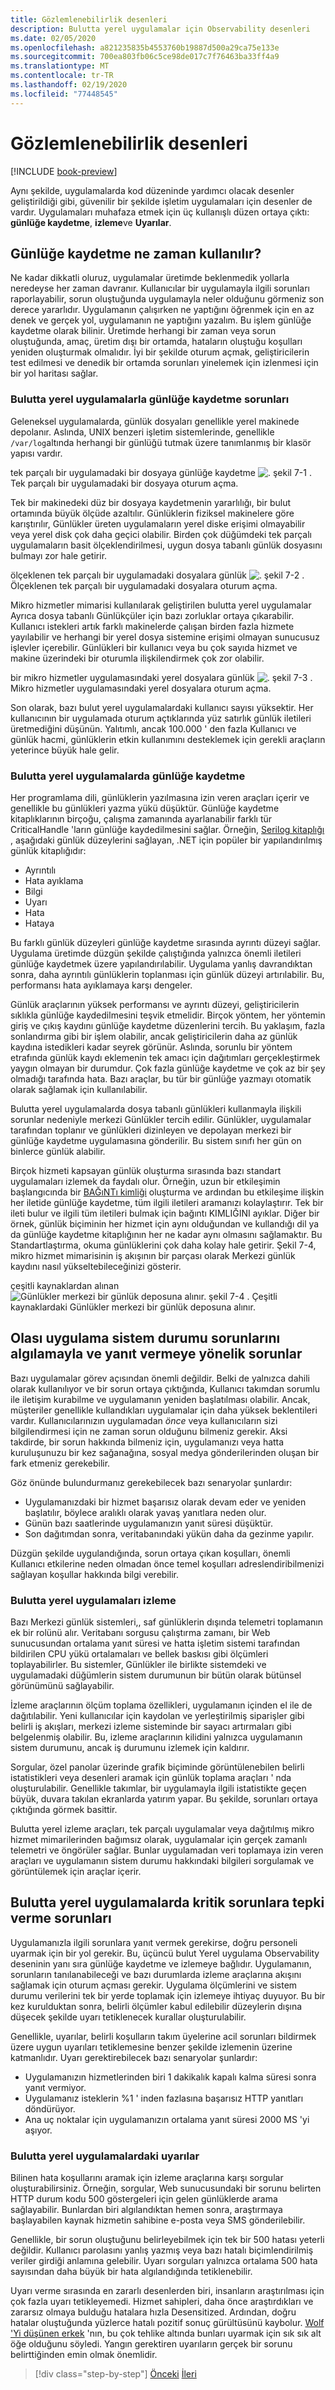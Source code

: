 ```yaml
---
title: Gözlemlenebilirlik desenleri
description: Bulutta yerel uygulamalar için Observability desenleri
ms.date: 02/05/2020
ms.openlocfilehash: a821235835b4553760b19887d500a29ca75e133e
ms.sourcegitcommit: 700ea803fb06c5ce98de017c7f76463ba33ff4a9
ms.translationtype: MT
ms.contentlocale: tr-TR
ms.lasthandoff: 02/19/2020
ms.locfileid: "77448545"
---
```

# <a name="observability-patterns"></a>Gözlemlenebilirlik desenleri

[!INCLUDE [book-preview](../../../includes/book-preview.md)]

Aynı şekilde, uygulamalarda kod düzeninde yardımcı olacak desenler geliştirildiği gibi, güvenilir bir şekilde işletim uygulamaları için desenler de vardır. Uygulamaları muhafaza etmek için üç kullanışlı düzen ortaya çıktı: **günlüğe kaydetme**, **izleme**ve **Uyarılar**.

## <a name="when-to-use-logging"></a>Günlüğe kaydetme ne zaman kullanılır?

Ne kadar dikkatli oluruz, uygulamalar üretimde beklenmedik yollarla neredeyse her zaman davranır. Kullanıcılar bir uygulamayla ilgili sorunları raporlayabilir, sorun oluştuğunda uygulamayla neler olduğunu görmeniz son derece yararlıdır. Uygulamanın çalışırken ne yaptığını öğrenmek için en az denek ve gerçek yol, uygulamanın ne yaptığını yazalım. Bu işlem günlüğe kaydetme olarak bilinir. Üretimde herhangi bir zaman veya sorun oluştuğunda, amaç, üretim dışı bir ortamda, hataların oluştuğu koşulları yeniden oluşturmak olmalıdır. İyi bir şekilde oturum açmak, geliştiricilerin test edilmesi ve denedik bir ortamda sorunları yinelemek için izlenmesi için bir yol haritası sağlar.

### <a name="challenges-when-logging-with-cloud-native-applications"></a>Bulutta yerel uygulamalarla günlüğe kaydetme sorunları

Geleneksel uygulamalarda, günlük dosyaları genellikle yerel makinede depolanır. Aslında, UNIX benzeri işletim sistemlerinde, genellikle `/var/log`altında herhangi bir günlüğü tutmak üzere tanımlanmış bir klasör yapısı vardır.

tek parçalı bir uygulamadaki bir dosyaya günlüğe kaydetme ![. **şekil 7-1**](./media/single-monolith-logging.png)
. Tek parçalı bir uygulamadaki bir dosyaya oturum açma.

Tek bir makinedeki düz bir dosyaya kaydetmenin yararlılığı, bir bulut ortamında büyük ölçüde azaltılır. Günlüklerin fiziksel makinelere göre karıştırılır, Günlükler üreten uygulamaların yerel diske erişimi olmayabilir veya yerel disk çok daha geçici olabilir. Birden çok düğümdeki tek parçalı uygulamaların basit ölçeklendirilmesi, uygun dosya tabanlı günlük dosyasını bulmayı zor hale getirir.

ölçeklenen tek parçalı bir uygulamadaki dosyalara günlük ![. **şekil 7-2**](./media/multiple-node-monolith-logging.png)
. Ölçeklenen tek parçalı bir uygulamadaki dosyalara oturum açma.

Mikro hizmetler mimarisi kullanılarak geliştirilen bulutta yerel uygulamalar Ayrıca dosya tabanlı Günlükçüler için bazı zorluklar ortaya çıkarabilir. Kullanıcı istekleri artık farklı makinelerde çalışan birden fazla hizmete yayılabilir ve herhangi bir yerel dosya sistemine erişimi olmayan sunucusuz işlevler içerebilir. Günlükleri bir kullanıcı veya bu çok sayıda hizmet ve makine üzerindeki bir oturumla ilişkilendirmek çok zor olabilir.

bir mikro hizmetler uygulamasındaki yerel dosyalara günlük ![. **şekil 7-3**](./media/local-log-file-per-service.png)
. Mikro hizmetler uygulamasındaki yerel dosyalara oturum açma.

Son olarak, bazı bulut yerel uygulamalardaki kullanıcı sayısı yüksektir. Her kullanıcının bir uygulamada oturum açtıklarında yüz satırlık günlük iletileri üretmediğini düşünün. Yalıtımlı, ancak 100.000 ' den fazla Kullanıcı ve günlük hacmi, günlüklerin etkin kullanımını desteklemek için gerekli araçların yeterince büyük hale gelir.

### <a name="logging-in-cloud-native-applications"></a>Bulutta yerel uygulamalarda günlüğe kaydetme

Her programlama dili, günlüklerin yazılmasına izin veren araçları içerir ve genellikle bu günlükleri yazma yükü düşüktür. Günlüğe kaydetme kitaplıklarının birçoğu, çalışma zamanında ayarlanabilir farklı tür CriticalHandle 'ların günlüğe kaydedilmesini sağlar. Örneğin, [Serilog kitaplığı](https://serilog.net/) , aşağıdaki günlük düzeylerini sağlayan, .NET için popüler bir yapılandırılmış günlük kitaplığıdır:

* Ayrıntılı
* Hata ayıklama
* Bilgi
* Uyarı
* Hata
* Hataya

Bu farklı günlük düzeyleri günlüğe kaydetme sırasında ayrıntı düzeyi sağlar. Uygulama üretimde düzgün şekilde çalıştığında yalnızca önemli iletileri günlüğe kaydetmek üzere yapılandırılabilir. Uygulama yanlış davrandıktan sonra, daha ayrıntılı günlüklerin toplanması için günlük düzeyi artırılabilir. Bu, performansı hata ayıklamaya karşı dengeler.

Günlük araçlarının yüksek performansı ve ayrıntı düzeyi, geliştiricilerin sıklıkla günlüğe kaydedilmesini teşvik etmelidir. Birçok yöntem, her yöntemin giriş ve çıkış kaydını günlüğe kaydetme düzenlerini tercih. Bu yaklaşım, fazla sonlandırma gibi bir işlem olabilir, ancak geliştiricilerin daha az günlük kaydına istedikleri kadar seyrek görünür. Aslında, sorunlu bir yöntem etrafında günlük kaydı eklemenin tek amacı için dağıtımları gerçekleştirmek yaygın olmayan bir durumdur. Çok fazla günlüğe kaydetme ve çok az bir şey olmadığı tarafında hata. Bazı araçlar, bu tür bir günlüğe yazmayı otomatik olarak sağlamak için kullanılabilir.

Bulutta yerel uygulamalarda dosya tabanlı günlükleri kullanmayla ilişkili sorunlar nedeniyle merkezi Günlükler tercih edilir. Günlükler, uygulamalar tarafından toplanır ve günlükleri dizinleyen ve depolayan merkezi bir günlüğe kaydetme uygulamasına gönderilir. Bu sistem sınıfı her gün on binlerce günlük alabilir.

Birçok hizmeti kapsayan günlük oluşturma sırasında bazı standart uygulamaları izlemek da faydalı olur. Örneğin, uzun bir etkileşimin başlangıcında bir [BAĞıNTı kimliği](https://blog.rapid7.com/2016/12/23/the-value-of-correlation-ids/) oluşturma ve ardından bu etkileşime ilişkin her iletide günlüğe kaydetme, tüm ilgili iletileri aramanızı kolaylaştırır. Tek bir ileti bulur ve ilgili tüm iletileri bulmak için bağıntı KIMLIĞINI ayıklar. Diğer bir örnek, günlük biçiminin her hizmet için aynı olduğundan ve kullandığı dil ya da günlüğe kaydetme kitaplığının her ne kadar aynı olmasını sağlamaktır. Bu Standartlaştırma, okuma günlüklerini çok daha kolay hale getirir. Şekil 7-4, mikro hizmet mimarisinin iş akışının bir parçası olarak Merkezi günlük kaydını nasıl yükseltebileceğinizi gösterir.

çeşitli kaynaklardan alınan ![Günlükler merkezi bir günlük deposuna alınır. **şekil 7-4**](./media/centralized-logging.png)
. Çeşitli kaynaklardaki Günlükler merkezi bir günlük deposuna alınır.

## <a name="challenges-with-detecting-and-responding-to-potential-app-health-issues"></a>Olası uygulama sistem durumu sorunlarını algılamayla ve yanıt vermeye yönelik sorunlar

Bazı uygulamalar görev açısından önemli değildir. Belki de yalnızca dahili olarak kullanılıyor ve bir sorun ortaya çıktığında, Kullanıcı takımdan sorumlu ile iletişim kurabilme ve uygulamanın yeniden başlatılması olabilir. Ancak, müşteriler genellikle kullandıkları uygulamalar için daha yüksek beklentileri vardır. Kullanıcılarınızın uygulamadan *önce* veya kullanıcıların sizi bilgilendirmesi için ne zaman sorun olduğunu bilmeniz gerekir. Aksi takdirde, bir sorun hakkında bilmeniz için, uygulamanızı veya hatta kuruluşunuzu bir kez sağanağına, sosyal medya gönderilerinden oluşan bir fark etmeniz gerekebilir.

Göz önünde bulundurmanız gerekebilecek bazı senaryolar şunlardır:

- Uygulamanızdaki bir hizmet başarısız olarak devam eder ve yeniden başlatılır, böylece aralıklı olarak yavaş yanıtlara neden olur.
- Günün bazı saatlerinde uygulamanızın yanıt süresi düşüktür.
- Son dağıtımdan sonra, veritabanındaki yükün daha da gezinme yapılır.

Düzgün şekilde uygulandığında, sorun ortaya çıkan koşulları, önemli Kullanıcı etkilerine neden olmadan önce temel koşulları adreslendiribilmenizi sağlayan koşullar hakkında bilgi verebilir.

### <a name="monitoring-cloud-native-apps"></a>Bulutta yerel uygulamaları izleme

Bazı Merkezi günlük sistemleri,, saf günlüklerin dışında telemetri toplamanın ek bir rolünü alır. Veritabanı sorgusu çalıştırma zamanı, bir Web sunucusundan ortalama yanıt süresi ve hatta işletim sistemi tarafından bildirilen CPU yükü ortalamaları ve bellek baskısı gibi ölçümleri toplayabilirler. Bu sistemler, Günlükler ile birlikte sistemdeki ve uygulamadaki düğümlerin sistem durumunun bir bütün olarak bütünsel görünümünü sağlayabilir.

İzleme araçlarının ölçüm toplama özellikleri, uygulamanın içinden el ile de dağıtılabilir. Yeni kullanıcılar için kaydolan ve yerleştirilmiş siparişler gibi belirli iş akışları, merkezi izleme sisteminde bir sayacı artırmaları gibi belgelenmiş olabilir. Bu, izleme araçlarının kilidini yalnızca uygulamanın sistem durumunu, ancak iş durumunu izlemek için kaldırır.

Sorgular, özel panolar üzerinde grafik biçiminde görüntülenebilen belirli istatistikleri veya desenleri aramak için günlük toplama araçları ' nda oluşturulabilir. Genellikle takımlar, bir uygulamayla ilgili istatistikte geçen büyük, duvara takılan ekranlarda yatırım yapar. Bu şekilde, sorunları ortaya çıktığında görmek basittir.

Bulutta yerel izleme araçları, tek parçalı uygulamalar veya dağıtılmış mikro hizmet mimarilerinden bağımsız olarak, uygulamalar için gerçek zamanlı telemetri ve öngörüler sağlar. Bunlar uygulamadan veri toplamaya izin veren araçları ve uygulamanın sistem durumu hakkındaki bilgileri sorgulamak ve görüntülemek için araçlar içerir.

## <a name="challenges-with-reacting-to-critical-problems-in-cloud-native-apps"></a>Bulutta yerel uygulamalarda kritik sorunlara tepki verme sorunları

Uygulamanızla ilgili sorunlara yanıt vermek gerekirse, doğru personeli uyarmak için bir yol gerekir. Bu, üçüncü bulut Yerel uygulama Observability deseninin yanı sıra günlüğe kaydetme ve izlemeye bağlıdır. Uygulamanın, sorunların tanılanabileceği ve bazı durumlarda izleme araçlarına akışını sağlamak için oturum açması gerekir. Uygulama ölçümlerini ve sistem durumu verilerini tek bir yerde toplamak için izlemeye ihtiyaç duyuyor. Bu bir kez kurulduktan sonra, belirli ölçümler kabul edilebilir düzeylerin dışına düşecek şekilde uyarı tetiklenecek kurallar oluşturulabilir.

Genellikle, uyarılar, belirli koşulların takım üyelerine acil sorunları bildirmek üzere uygun uyarıları tetiklemesine benzer şekilde izlemenin üzerine katmanlıdır. Uyarı gerektirebilecek bazı senaryolar şunlardır:

- Uygulamanızın hizmetlerinden biri 1 dakikalık kapalı kalma süresi sonra yanıt vermiyor.
- Uygulamanız isteklerin %1 ' inden fazlasına başarısız HTTP yanıtları döndürüyor.
- Ana uç noktalar için uygulamanızın ortalama yanıt süresi 2000 MS 'yi aşıyor.

### <a name="alerts-in-cloud-native-apps"></a>Bulutta yerel uygulamalardaki uyarılar

Bilinen hata koşullarını aramak için izleme araçlarına karşı sorgular oluşturabilirsiniz. Örneğin, sorgular, Web sunucusundaki bir sorunu belirten HTTP durum kodu 500 göstergeleri için gelen günlüklerde arama sağlayabilir. Bunlardan biri algılandıktan hemen sonra, araştırmaya başlayabilen kaynak hizmetin sahibine e-posta veya SMS gönderilebilir.

Genellikle, bir sorun oluştuğunu belirleyebilmek için tek bir 500 hatası yeterli değildir. Kullanıcı parolasını yanlış yazmış veya bazı hatalı biçimlendirilmiş veriler girdiği anlamına gelebilir. Uyarı sorguları yalnızca ortalama 500 hata sayısından daha büyük bir hata algılandığında tetiklenebilir.

Uyarı verme sırasında en zararlı desenlerden biri, insanların araştırılması için çok fazla uyarı tetikleyemedi. Hizmet sahipleri, daha önce araştırdıkları ve zararsız olmaya bulduğu hatalara hızla Desensitized. Ardından, doğru hatalar oluştuğunda yüzlerce hatalı pozitif sonuç gürültüsünü kaybolur. [Wolf 'Yi düşünen erkek](https://en.wikipedia.org/wiki/The_Boy_Who_Cried_Wolf) 'nın, bu çok tehlike altında bunları uyarmak için sık sık alt öğe olduğunu söyledi. Yangın gerektiren uyarıların gerçek bir sorunu belirttiğinden emin olmak önemlidir.

>[!div class="step-by-step"]
>[Önceki](monitoring-health.md)
>[İleri](logging-with-elastic-stack.md)
